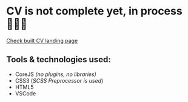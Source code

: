 # CV is not complete yet, in process 👨🏻‍💻

[Check built CV landing page](https://muratx10.github.io/rsschool-2019Q1-cv)

## Tools & technologies used:
* CoreJS _(no plugins, no libraries)_
* CSS3 (_SCSS Preprocessor is used_)
* HTML5
* VSCode

